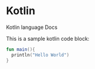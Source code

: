 # Kotlin
Kotlin language Docs

This is a sample kotlin code block:

```kotlin
fun main(){
  println("Hello World")
}
```
